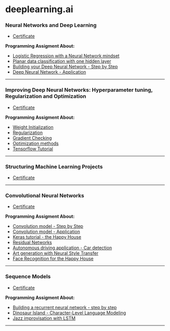 # deeplearning.ai

### Neural Networks and Deep Learning
- [Certificate](https://www.coursera.org/account/accomplishments/certificate/U59HHSB4WC9R)  

**Programming Assigment About:**
* [Logistic Regression with a Neural Network mindset](https://feizhihui.github.io/deeplearning.ai/1.%20Neural%20Networks%20and%20Deep%20Learning/Logistic%20Regression%20with%20a%20Neural%20Network%20mindset%20v4-Copy1.html)
* [Planar data classification with one hidden layer](https://feizhihui.github.io/deeplearning.ai/1.%20Neural%20Networks%20and%20Deep%20Learning/Planar%20data%20classification%20with%20one%20hidden%20layer%20v4.html)
* [Building your Deep Neural Network - Step by Step](https://feizhihui.github.io/deeplearning.ai/1.%20Neural%20Networks%20and%20Deep%20Learning/Building%20your%20Deep%20Neural%20Network%20-%20Step%20by%20Step%20v5.html)
* [Deep Neural Network - Application](https://feizhihui.github.io/deeplearning.ai/1.%20Neural%20Networks%20and%20Deep%20Learning/Deep%20Neural%20Network%20-%20Application%20v3.html)

---
### Improving Deep Neural Networks: Hyperparameter tuning, Regularization and Optimization
- [Certificate](https://www.coursera.org/account/accomplishments/certificate/KG5R68ZBQPL2)  

**Programming Assigment About:**
* [Weight Initialization](https://feizhihui.github.io/deeplearning.ai/2.%20Improving%20Deep%20Neural%20Networks%20Hyperparameter%20tuning%2C%20Regularization%20and%20Optimization/Initialization.html)
* [Regularization](https://feizhihui.github.io/deeplearning.ai/2.%20Improving%20Deep%20Neural%20Networks%20Hyperparameter%20tuning%2C%20Regularization%20and%20Optimization/Regularization.html)
* [Gradient Checking](https://feizhihui.github.io/deeplearning.ai/2.%20Improving%20Deep%20Neural%20Networks%20Hyperparameter%20tuning%2C%20Regularization%20and%20Optimization/Gradient%20Checking%20v1.html)
* [Optimization methods](https://feizhihui.github.io/deeplearning.ai/2.%20Improving%20Deep%20Neural%20Networks%20Hyperparameter%20tuning%2C%20Regularization%20and%20Optimization/Optimization%20methods.html)
* [Tensorflow Tutorial](https://feizhihui.github.io/deeplearning.ai/2.%20Improving%20Deep%20Neural%20Networks%20Hyperparameter%20tuning%2C%20Regularization%20and%20Optimization/Tensorflow%20Tutorial.html)
---

### Structuring Machine Learning Projects
- [Certificate](https://www.coursera.org/account/accomplishments/certificate/PYD45H6TNW87)  
---

### Convolutional Neural Networks
- [Certificate](https://www.coursera.org/account/accomplishments/certificate/294XLB6RX9ME)  

**Programming Assigment About:**
* [Convolution model - Step by Step](https://feizhihui.github.io/deeplearning.ai/4.%20Convolutional%20Neural%20Networks/Convolution%20model%20-%20Step%20by%20Step%20-%20v2.html)
* [Convolution model - Application](https://feizhihui.github.io/deeplearning.ai/4.%20Convolutional%20Neural%20Networks/Convolution%20model%20-%20Application%20-%20v1.html)
* [Keras tutorial - the Happy House](https://feizhihui.github.io/deeplearning.ai/4.%20Convolutional%20Neural%20Networks/Keras%20-%20Tutorial%20-%20Happy%20House%20v2.html)
* [Residual Networks](https://feizhihui.github.io/deeplearning.ai/4.%20Convolutional%20Neural%20Networks/Residual%20Networks%20-%20v2.html)
* [Autonomous driving application - Car detection](https://feizhihui.github.io/deeplearning.ai/4.%20Convolutional%20Neural%20Networks/Autonomous%20driving%20application%20-%20Car%20detection%20-%20v1.html)
* [Art generation with Neural Style Transfer](https://feizhihui.github.io/deeplearning.ai/4.%20Convolutional%20Neural%20Networks/Art%20Generation%20with%20Neural%20Style%20Transfer%20-%20v2.html)
* [Face Recognition for the Happy House](https://feizhihui.github.io/deeplearning.ai/4.%20Convolutional%20Neural%20Networks/Face%20Recognition%20for%20the%20Happy%20House%20-%20v3.html)
---  
 
### Sequence Models
[comment]: <> (This is a comment, it will not be included)

[^_^]: 
- [Certificate](https://www.coursera.org/account/accomplishments/certificate/294XLB6RX9ME)  

**Programming Assigment About:**
* [Building a recurrent neural network - step by step](https://feizhihui.github.io/deeplearning.ai/5.%20Sequence%20Models/Building%20a%20Recurrent%20Neural%20Network%20-%20Step%20by%20Step%20-%20v3.html)
* [Dinosaur Island - Character-Level Language Modeling](https://feizhihui.github.io/deeplearning.ai/5.%20Sequence%20Models/Dinosaurus%20Island%20--%20Character%20level%20language%20model%20final%20-%20v3.html)
* [Jazz improvisation with LSTM](https://feizhihui.github.io/deeplearning.ai/5.%20Sequence%20Models/Improvise%20a%20Jazz%20Solo%20with%20an%20LSTM%20Network%20-%20v3.html)
---  
 
